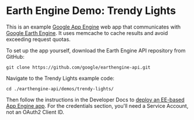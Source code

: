 Earth Engine Demo: Trendy Lights
================================

This is an example [Google App Engine](https://cloud.google.com/appengine/docs)
web app that communicates with [Google Earth Engine](https://earthengine.google.org).
It uses memcache to cache results and avoid exceeding request quotas.


To set up the app yourself, download the Earth Engine API repository from GitHub:

    git clone https://github.com/google/earthengine-api.git

Navigate to the Trendy Lights example code:

    cd ./earthengine-api/demos/trendy-lights/

Then follow the instructions in the Developer Docs to
[deploy an EE-based App Engine app](
    https://developers.google.com/earth-engine/app_engine_intro#deploying-app-engine-apps-with-earth-engine).
For the credentials section, you'll need a Service Account, not an OAuth2 Client ID.


